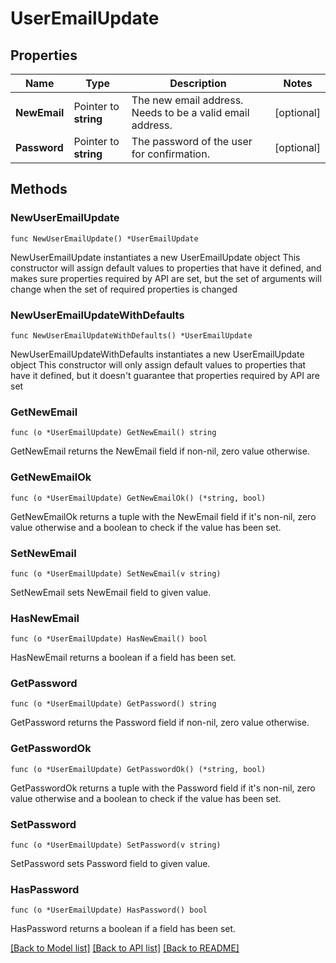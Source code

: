 # UserEmailUpdate

## Properties

Name | Type | Description | Notes
------------ | ------------- | ------------- | -------------
**NewEmail** | Pointer to **string** | The new email address. Needs to be a valid email address. | [optional] 
**Password** | Pointer to **string** | The password of the user for confirmation. | [optional] 

## Methods

### NewUserEmailUpdate

`func NewUserEmailUpdate() *UserEmailUpdate`

NewUserEmailUpdate instantiates a new UserEmailUpdate object
This constructor will assign default values to properties that have it defined,
and makes sure properties required by API are set, but the set of arguments
will change when the set of required properties is changed

### NewUserEmailUpdateWithDefaults

`func NewUserEmailUpdateWithDefaults() *UserEmailUpdate`

NewUserEmailUpdateWithDefaults instantiates a new UserEmailUpdate object
This constructor will only assign default values to properties that have it defined,
but it doesn't guarantee that properties required by API are set

### GetNewEmail

`func (o *UserEmailUpdate) GetNewEmail() string`

GetNewEmail returns the NewEmail field if non-nil, zero value otherwise.

### GetNewEmailOk

`func (o *UserEmailUpdate) GetNewEmailOk() (*string, bool)`

GetNewEmailOk returns a tuple with the NewEmail field if it's non-nil, zero value otherwise
and a boolean to check if the value has been set.

### SetNewEmail

`func (o *UserEmailUpdate) SetNewEmail(v string)`

SetNewEmail sets NewEmail field to given value.

### HasNewEmail

`func (o *UserEmailUpdate) HasNewEmail() bool`

HasNewEmail returns a boolean if a field has been set.

### GetPassword

`func (o *UserEmailUpdate) GetPassword() string`

GetPassword returns the Password field if non-nil, zero value otherwise.

### GetPasswordOk

`func (o *UserEmailUpdate) GetPasswordOk() (*string, bool)`

GetPasswordOk returns a tuple with the Password field if it's non-nil, zero value otherwise
and a boolean to check if the value has been set.

### SetPassword

`func (o *UserEmailUpdate) SetPassword(v string)`

SetPassword sets Password field to given value.

### HasPassword

`func (o *UserEmailUpdate) HasPassword() bool`

HasPassword returns a boolean if a field has been set.


[[Back to Model list]](../README.md#documentation-for-models) [[Back to API list]](../README.md#documentation-for-api-endpoints) [[Back to README]](../README.md)


